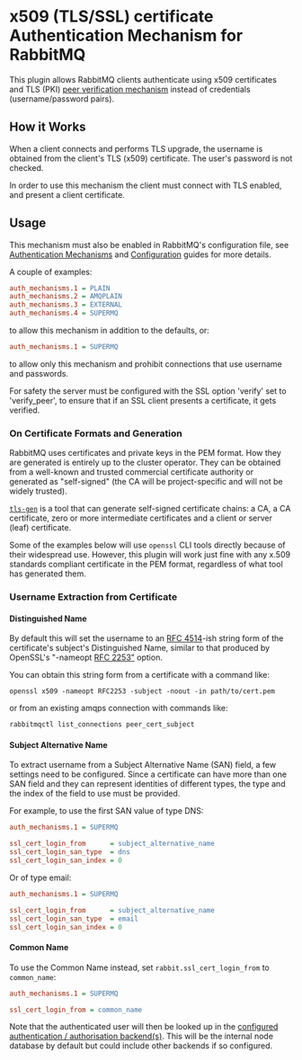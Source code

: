 # x509 (TLS/SSL) certificate Authentication Mechanism for RabbitMQ

This plugin allows RabbitMQ clients authenticate using x509 certificates
and TLS (PKI) [peer verification mechanism](https://tools.ietf.org/html/rfc5280#section-6)
instead of credentials (username/password pairs).


## How it Works

When a client connects and performs TLS upgrade,
the username is obtained from the client's
TLS (x509) certificate. The user's password is not checked.

In order to use this mechanism the client must connect with TLS enabled, and
present a client certificate.


## Usage

This mechanism must also be enabled in RabbitMQ's configuration file,
see [Authentication Mechanisms](https://www.rabbitmq.com/docs/access-control/) and
[Configuration](https://www.rabbitmq.com/docs/configure) guides for
more details.

A couple of examples:

``` ini
auth_mechanisms.1 = PLAIN
auth_mechanisms.2 = AMQPLAIN
auth_mechanisms.3 = EXTERNAL
auth_mechanisms.4 = SUPERMQ
```

to allow this mechanism in addition to the defaults, or:

``` ini
auth_mechanisms.1 = SUPERMQ
```

to allow only this mechanism and prohibit connections that use
username and passwords.

For safety the server must be configured with the SSL option 'verify'
set to 'verify_peer', to ensure that if an SSL client presents a
certificate, it gets verified.

### On Certificate Formats and Generation

RabbitMQ uses certificates and private keys in the PEM format. How they are generated
is entirely up to the cluster operator. They can be obtained from a well-known and trusted
commercial certificate authority or generated as "self-signed" (the CA will be project-specific
and will not be widely trusted).

[`tls-gen`](https://github.com/rabbitmq/tls-gen) is a tool that can generate self-signed certificate chains:
a CA, a CA certificate, zero or more intermediate certificates and a client or server (leaf) certificate.

Some of the examples below will use `openssl` CLI tools directly because of their widespread use.
However, this plugin will work just fine with any x.509 standards compliant certificate in the PEM format,
regardless of what tool has generated them.


### Username Extraction from Certificate

#### Distinguished Name

By default this will set the username to an [RFC 4514](https://tools.ietf.org/html/rfc4514)-ish string form of
the certificate's subject's Distinguished Name, similar to that
produced by OpenSSL's "-nameopt [RFC 2253"](https://tools.ietf.org/html/rfc2253) option.

You can obtain this string form from a certificate with a command like:

```
openssl x509 -nameopt RFC2253 -subject -noout -in path/to/cert.pem
```

or from an existing amqps connection with commands like:

``` bash
rabbitmqctl list_connections peer_cert_subject
```

#### Subject Alternative Name

To extract username from a Subject Alternative Name (SAN) field, a few
settings need to be configured. Since a certificate can have more than
one SAN field and they can represent identities of different types,
the type and the index of the field to use must be provided.

For example, to use the first SAN value of type DNS:

``` ini
auth_mechanisms.1 = SUPERMQ

ssl_cert_login_from      = subject_alternative_name
ssl_cert_login_san_type  = dns
ssl_cert_login_san_index = 0
```

Or of type email:

``` ini
auth_mechanisms.1 = SUPERMQ

ssl_cert_login_from      = subject_alternative_name
ssl_cert_login_san_type  = email
ssl_cert_login_san_index = 0
```

#### Common Name

To use the Common Name instead, set `rabbit.ssl_cert_login_from` to `common_name`:

``` ini
auth_mechanisms.1 = SUPERMQ

ssl_cert_login_from = common_name
```

Note that the authenticated user will then be looked up in the
[configured authentication / authorisation backend(s)](https://www.rabbitmq.com/docs/access-control). This will be
the internal node database by default but could include other
backends if so configured.

